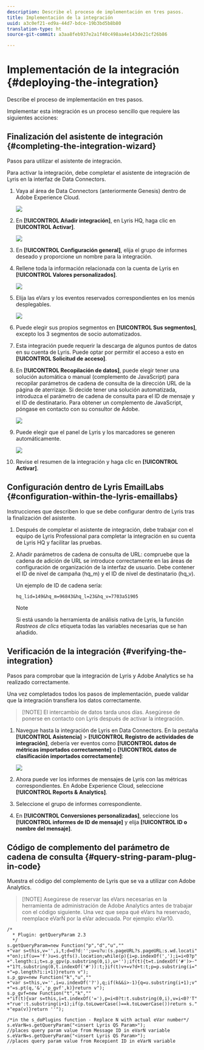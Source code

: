 ```yaml
---
description: Describe el proceso de implementación en tres pasos.
title: Implementación de la integración
uuid: a3c0ef21-ed9a-44d7-bdce-19b3bd5b8b80
translation-type: ht
source-git-commit: a3aa8feb937e2a1f40c498aa4e143de21cf26b86

---
```



# Implementación de la integración {#deploying-the-integration}

Describe el proceso de implementación en tres pasos.

Implementar esta integración es un proceso sencillo que requiere las siguientes acciones:

## Finalización del asistente de integración {#completing-the-integration-wizard}

Pasos para utilizar el asistente de integración.

Para activar la integración, debe completar el asistente de integración de Lyris en la interfaz de Data Connectors.

1. Vaya al área de Data Connectors (anteriormente Genesis) dentro de Adobe Experience Cloud.

   ![](assets/data_connectors.png)

1. En **[!UICONTROL Añadir integración]**, en Lyris HQ, haga clic en **[!UICONTROL Activar]**.

   ![](assets/add_integration.png)

1. En **[!UICONTROL Configuración general]**, elija el grupo de informes deseado y proporcione un nombre para la integración.
1. Rellene toda la información relacionada con la cuenta de Lyris en **[!UICONTROL Valores personalizados]**.

   ![](assets/general_settings.png)

1. Elija las eVars y los eventos reservados correspondientes en los menús desplegables.

   ![](assets/variable_mapping.png)

1. Puede elegir sus propios segmentos en **[!UICONTROL Sus segmentos]**, excepto los 3 segmentos de socio automatizados.
1. Esta integración puede requerir la descarga de algunos puntos de datos en su cuenta de Lyris. Puede optar por permitir el acceso a esto en **[!UICONTROL Solicitud de acceso]**.
1. En **[!UICONTROL Recopilación de datos]**, puede elegir tener una solución automática o manual (complemento de JavaScript) para recopilar parámetros de cadena de consulta de la dirección URL de la página de aterrizaje. Si decide tener una solución automatizada, introduzca el parámetro de cadena de consulta para el ID de mensaje y el ID de destinatario. Para obtener un complemento de JavaScript, póngase en contacto con su consultor de Adobe.

   ![](assets/data_collection.png)

1. Puede elegir que el panel de Lyris y los marcadores se generen automáticamente.

   ![](assets/dashboard_generation.png)

1. Revise el resumen de la integración y haga clic en **[!UICONTROL Activar]**.

## Configuración dentro de Lyris EmailLabs {#configuration-within-the-lyris-emaillabs}

Instrucciones que describen lo que se debe configurar dentro de Lyris tras la finalización del asistente.

1. Después de completar el asistente de integración, debe trabajar con el equipo de Lyris Professional para completar la integración en su cuenta de Lyris HQ y facilitar las pruebas.
1. Añadir parámetros de cadena de consulta de URL: compruebe que la cadena de adición de URL se introduce correctamente en las áreas de configuración de organización de la interfaz de usuario. Debe contener el ID de nivel de campaña (hq_m) y el ID de nivel de destinatario (hq_v).

   Un ejemplo de ID de cadena sería:

   ```
   hq_lid=149&hq_m=96843&hq_l=23&hq_v=7703a51905
   ```

   >[!NOTE]
   >
   >Si está usando la herramienta de análisis nativa de Lyris, la función *Rastreos de clics* etiqueta todas las variables necesarias que se han añadido.

## Verificación de la integración {#verifying-the-integration}

Pasos para comprobar que la integración de Lyris y Adobe Analytics se ha realizado correctamente.

Una vez completados todos los pasos de implementación, puede validar que la integración transfiera los datos correctamente.

> [!NOTE] El intercambio de datos tarda unos días. Asegúrese de ponerse en contacto con Lyris después de activar la integración.

1. Navegue hasta la integración de Lyris en Data Connectors. En la pestaña **[!UICONTROL Asistencia]** > **[!UICONTROL Registro de actividades de integración]**, debería ver eventos como **[!UICONTROL datos de métricas importados correctamente]** o **[!UICONTROL datos de clasificación importados correctamente]**:

   ![](assets/integration_info.png)

1. Ahora puede ver los informes de mensajes de Lyris con las métricas correspondientes. En Adobe Experience Cloud, seleccione **[!UICONTROL Reports &amp; Analytics]**.
1. Seleccione el grupo de informes correspondiente.
1. En **[!UICONTROL Conversiones personalizadas]**, seleccione los **[!UICONTROL informes de ID de mensaje]** y elija **[!UICONTROL ID o nombre del mensaje]**.

## Código de complemento del parámetro de cadena de consulta {#query-string-param-plug-in-code}

Muestra el código del complemento de Lyris que se va a utilizar con Adobe Analytics.

> [!NOTE] Asegúrese de reservar las eVars necesarias en la herramienta de administración de Adobe Analytics antes de trabajar con el código siguiente. Una vez que sepa qué eVars ha reservado, reemplace eVarN por la eVar adecuada. Por ejemplo: eVar10.

```
/* 
  * Plugin: getQueryParam 2.3 
  */ 
s.getQueryParam=new Function("p","d","u","" 
+"var s=this,v='',i,t;d=d?d:'';u=u?u:(s.pageURL?s.pageURL:s.wd.locati" 
+"on);if(u=='f')u=s.gtfs().location;while(p){i=p.indexOf(',');i=i<0?p" 
+".length:i;t=s.p_gpv(p.substring(0,i),u+'');if(t){t=t.indexOf('#')>-" 
+"1?t.substring(0,t.indexOf('#')):t;}if(t)v+=v?d+t:t;p=p.substring(i=" 
+"=p.length?i:i+1)}return v"); 
s.p_gpv=new Function("k","u","" 
+"var s=this,v='',i=u.indexOf('?'),q;if(k&&i>-1){q=u.substring(i+1);v" 
+"=s.pt(q,'&','p_gvf',k)}return v"); 
s.p_gvf=new Function("t","k","" 
+"if(t){var s=this,i=t.indexOf('='),p=i<0?t:t.substring(0,i),v=i<0?'T" 
+"rue':t.substring(i+1);if(p.toLowerCase()==k.toLowerCase())return s." 
+"epa(v)}return ''"); 
 
/*in the s_doPlugins function - Replace N with actual eVar number*/ 
s.eVarN=s.getQueryParam("<insert Lyris QS Param>");  
//places query param value from Message ID in eVarN variable s.eVarN=s.getQueryParam("<insert Lyris QS Param>");  
//places query param value from Recepient ID in eVarN variable 
```
